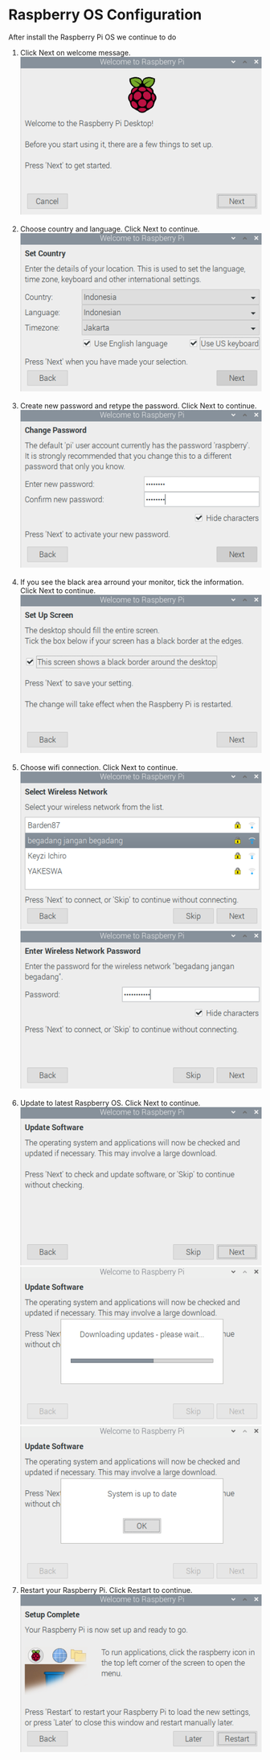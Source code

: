 # Raspberry OS Configuration
After install the Raspberry Pi OS we continue to do <br/>
1. Click Next on welcome message. <br/>
![alt tag](https://github.com/NowDB/Raspberry-Pi-Tutorial/raw/main/install_2/1.png)<br/><br/>
2. Choose country and language. Click Next to continue. <br/>
![alt tag](https://github.com/NowDB/Raspberry-Pi-Tutorial/raw/main/install_2/2.png)<br/><br/>
3. Create new password and retype the password. Click Next to continue. <br/>
![alt tag](https://github.com/NowDB/Raspberry-Pi-Tutorial/raw/main/install_2/3.png)<br/><br/>
4. If you see the black area arround your monitor, tick the information. Click Next to continue. <br/>
![alt tag](https://github.com/NowDB/Raspberry-Pi-Tutorial/raw/main/install_2/4.png)<br/><br/>
5. Choose wifi connection. Click Next to continue. <br/>
![alt tag](https://github.com/NowDB/Raspberry-Pi-Tutorial/raw/main/install_2/5.png)<br/>
![alt tag](https://github.com/NowDB/Raspberry-Pi-Tutorial/raw/main/install_2/6.png)<br/><br/>
6. Update to latest Raspberry OS. Click Next to continue.
![alt tag](https://github.com/NowDB/Raspberry-Pi-Tutorial/raw/main/install_2/7.png)<br/>
![alt tag](https://github.com/NowDB/Raspberry-Pi-Tutorial/raw/main/install_2/8.png)<br/>
![alt tag](https://github.com/NowDB/Raspberry-Pi-Tutorial/raw/main/install_2/9.png)<br/>
7. Restart your Raspberry Pi. Click Restart to continue.
![alt tag](https://github.com/NowDB/Raspberry-Pi-Tutorial/raw/main/install_2/10.png)<br/><br/>